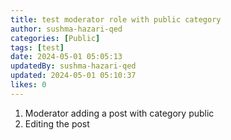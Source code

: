 ```yaml
---
title: test moderator role with public category
author: sushma-hazari-qed
categories: [Public]
tags: [test]
date: 2024-05-01 05:05:13 
updatedBy: sushma-hazari-qed
updated: 2024-05-01 05:10:37 
likes: 0
---
```


1. Moderator adding a post with category public
2. Editing the post